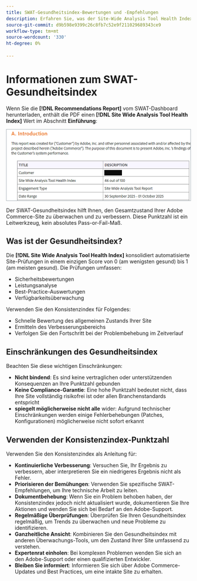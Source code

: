 ```yaml
---
title: SWAT-Gesundheitsindex-Bewertungen und -Empfehlungen
description: Erfahren Sie, was der Site-Wide Analysis Tool Health Index für Ihre Adobe Commerce-Site bedeutet. Erfahren Sie, wie Sie Bewertungen interpretieren und Empfehlungen effektiv verwenden können.
source-git-commit: d9b598e9399c26c8fb7c52e9f211029689343ce9
workflow-type: tm+mt
source-wordcount: '330'
ht-degree: 0%

---
```


# Informationen zum SWAT-Gesundheitsindex

Wenn Sie die **[!DNL Recommendations Report]** vom SWAT-Dashboard herunterladen, enthält die PDF einen **[!DNL Site Wide Analysis Tool Health Index]** Wert im Abschnitt **Einführung**:

![Site Wide Analysis Tool Health Index-Wert im generierten Recommendations-Bericht](/help/assets/tools/swat-health-index-scroe.png)

Der SWAT-Gesundheitsindex hilft Ihnen, den Gesamtzustand Ihrer Adobe Commerce-Site zu überwachen und zu verbessern. Diese Punktzahl ist ein Leitwerkzeug, kein absolutes Pass-or-Fail-Maß.

## Was ist der Gesundheitsindex?

Die **[!DNL Site Wide Analysis Tool Health Index]** konsolidiert automatisierte Site-Prüfungen in einem einzigen Score von 0 (am wenigsten gesund) bis 1 (am meisten gesund). Die Prüfungen umfassen:

- Sicherheitsbewertungen
- Leistungsanalyse
- Best-Practice-Auswertungen
- Verfügbarkeitsüberwachung

Verwenden Sie den Konsistenzindex für Folgendes:

- Schnelle Bewertung des allgemeinen Zustands Ihrer Site
- Ermitteln des Verbesserungsbereichs
- Verfolgen Sie den Fortschritt bei der Problembehebung im Zeitverlauf

## Einschränkungen des Gesundheitsindex

Beachten Sie diese wichtigen Einschränkungen:

- **Nicht bindend**: Es sind keine vertraglichen oder unterstützenden Konsequenzen an Ihre Punktzahl gebunden
- **Keine Compliance-Garantie**: Eine hohe Punktzahl bedeutet nicht, dass Ihre Site vollständig risikofrei ist oder allen Branchenstandards entspricht
- **spiegelt möglicherweise nicht alle** wider: Aufgrund technischer Einschränkungen werden einige Fehlerbehebungen (Patches, Konfigurationen) möglicherweise nicht sofort erkannt

## Verwenden der Konsistenzindex-Punktzahl

Verwenden Sie den Konsistenzindex als Anleitung für:

- **Kontinuierliche Verbesserung**: Versuchen Sie, Ihr Ergebnis zu verbessern, aber interpretieren Sie ein niedrigeres Ergebnis nicht als Fehler.
- **Priorisieren der Bemühungen**: Verwenden Sie spezifische SWAT-Empfehlungen, um Ihre technische Arbeit zu leiten.
- **Dokumentbehebung**: Wenn Sie ein Problem behoben haben, der Konsistenzindex jedoch nicht aktualisiert wurde, dokumentieren Sie Ihre Aktionen und wenden Sie sich bei Bedarf an den Adobe-Support.
- **Regelmäßige Überprüfungen**: Überprüfen Sie Ihren Gesundheitsindex regelmäßig, um Trends zu überwachen und neue Probleme zu identifizieren.
- **Ganzheitliche Ansicht**: Kombinieren Sie den Gesundheitsindex mit anderen Überwachungs-Tools, um den Zustand Ihrer Site umfassend zu verstehen.
- **Expertenrat einholen**: Bei komplexen Problemen wenden Sie sich an den Adobe-Support oder einen qualifizierten Entwickler.
- **Bleiben Sie informiert**: Informieren Sie sich über Adobe Commerce-Updates und Best Practices, um eine intakte Site zu erhalten.
